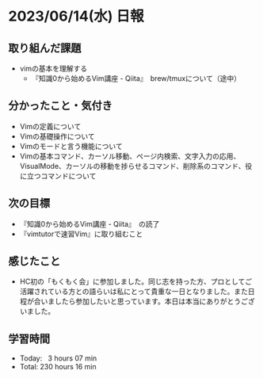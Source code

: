 # 2023/06/14(水) 日報
## 取り組んだ課題
- vimの基本を理解する
  - 『知識0から始めるVim講座 - Qiita』　brew/tmuxについて（途中）

## 分かったこと・気付き
- Vimの定義について
- Vimの基礎操作について
- Vimのモードと言う機能について
- Vimの基本コマンド、カーソル移動、ページ内検索、文字入力の応用、VisualMode、カーソルの移動を捗らせるコマンド、削除系のコマンド、役に立つコマンドについて

## 次の目標
- 『知識0から始めるVim講座 - Qiita』　の読了
- 『vimtutorで速習Vim』に取り組むこと

## 感じたこと
- HC初の「もくもく会」に参加しました。同じ志を持った方、プロとしてご活躍されている方との語らいは私にとって貴重な一日となりました。また日程が合いましたら参加したいと思っています。本日は本当にありがとうございました。

## 学習時間
- Today:&nbsp;&nbsp; 3 hours 07 min
- Total: 230 hours 16 min
